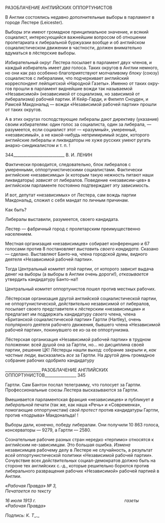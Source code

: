 РАЗОБЛАЧЕНИЕ АНГЛИЙСКИХ ОППОРТУНИСТОВ

В Англии состоялись недавно дополнительные выборы в парламент в городе Лесте­ре (Leicester).

Выборы эти имеют громадное принципиальное значение, и всякий социалист, инте­ресующийся важнейшим вопросом об отношении пролетариата к либеральной буржуа­зии вообще и об английском социалистическом движении в частности, должен внима­тельно вдуматься в лёстерские выборы.

Избирательный округ Лестера посылает в парламент _двух_ членов, и каждый избира­тель имеет _два_ голоса. Таких округов в Англии немного, но они как раз особенно бла­гоприятствуют молчаливому _блоку_ (союзу) социалистов с либералами, что подчеркива­ет английский корреспондент лейпцигской «Народной Газеты». Именно от таких окру­гов прошли в парламент виднейшие вожди так называемой «Независимой» (независи­мой от социализма, но зависимой от либерализма) рабочей партии. И Кейр-Гарди, и Филипп Сноуден, и Рамсей Макдональд — вожди «Независимой рабочей партии» прошли от таких округов.

А в этих округах господствующие либералы дают директиву (указание) своим изби­рателям: один голос за социалиста, один за либерала, — разумеется, если социалист этот — «разумный», умеренный, «независимый», а не какой-нибудь непримиримый эс­дек, которого английские либералы и ликвидаторы не хуже русских умеют ругать анархо-синдикалистом и т. п. !

  

344__________________________ В. И. ЛЕНИН

Фактически проводится, следовательно, блок либералов с умеренными, оппортуни­стическими социалистами. Фактически английские «независимцы» (к которым такую нежность питают наши ликвидаторы) _зависят_ от либералов. Поведение «независим-цев» в английском парламенте постоянно подтверждает эту зависимость.

И вот, депутат «независимых» от Лестера, сам вождь партии Макдональд, сложил с себя мандат по личным причинам.

Как быть?

Либералы выставили, разумеется, своего кандидата.

Лестер — фабричный город с пролетарским преимущественно населением.

Местная организация «независимцев» собирает конференцию и 67 голосами против 8 постановляет _выставить своего кандидата._ Сказано — сделано. Выставляют Банто-на, члена городской думы, видного деятеля «Независимой рабочей партии».

Тогда Центральный комитет этой партии, от которого зависит выдача денег на вы­боры (а выборы в Англии очень дороги!), _отказывается_ утвердить кандидатуру Банто-на!!

Центральный комитет оппортунистов пошел против местных рабочих.

Лёстерская организация другой английской социалистической партии, не оппорту­нистической, _действительно_ независимой от либералов, посылает своего представите­ля к лёстерским «независимцам» и предлагает им поддержать кандидатуру _своего_ чле­на, члена «Британской социалистической партии» Гартли (Hartley), очень популярного деятеля рабочего движения, бывшего члена «Независимой рабочей партии», покинув­шего ее из-за ее оппортунизма.

Лёстерская организация «Независимой рабочей партии» в трудном положении: всей душой она за Гартли, но... но дисциплина своей партии, решение ЦК! Лёстерцы нашли выход: собрание закрыли и, _как частные люди,_ высказались _все_ за Гартли. На другой день громадное собрание рабочих одобрило кандидатуру

  

__________________ РАЗОБЛАЧЕНИЕ АНГЛИЙСКИХ ОППОРТУНИСТОВ________________ 345

Гартли. Сам Бантон послал телеграмму, что голосует за Гартли. Профессиональные союзы Лестера высказываются за Гартли.

Вмешивается парламентская фракция «независимцев» и публикует _в либеральной_ печати (так же, как наша «Речь» и «Современка», помогающие оппортунистам) _свой протест_ против кандидатуры Гартли, против «подрыва» Макдональда! !

Выборы дали, конечно, победу либералам. Они получили 10 863 голоса, консервато­ры — 9279, а Гартли — 2580.

Сознательные рабочие разных стран нередко «терпимо» относятся к английским не-зависимцам. Это большая ошибка. _Измена_ независимцев рабочему делу в Лестере не случайность, а результат _всей_ оппортунистической политики «Независимой рабочей партии». Сочувствие всех _действительных_ социал-демократов должно быть на стороне тех английских с.-д., которые решительно борются против либерального развращения рабочих «Независимой» рабочей партией в Англии.

_«Рабочая Правда» № 3,                                                                    Печатается по тексту_

_16 июля 1913 г.                                                                         газеты «Рабочая Правда»_

_Подпись: К._ _Τ__._